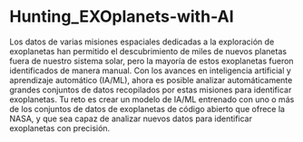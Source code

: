 # Hunting_EXOplanets-with-AI
 Los datos de varias misiones espaciales dedicadas a la
 exploración de exoplanetas han permitido el descubrimiento
 de miles de nuevos planetas fuera de nuestro sistema solar,
 pero la mayoría de estos exoplanetas fueron identificados de
 manera manual. Con los avances en inteligencia artificial y
 aprendizaje automático (IA/ML), ahora es posible analizar
 automáticamente grandes conjuntos de datos recopilados
 por estas misiones para identificar exoplanetas.
 Tu reto es crear un modelo de IA/ML entrenado con uno o
 más de los conjuntos de datos de exoplanetas de código
 abierto que ofrece la NASA, y que sea capaz de analizar
 nuevos datos para identificar exoplanetas con precisión.
